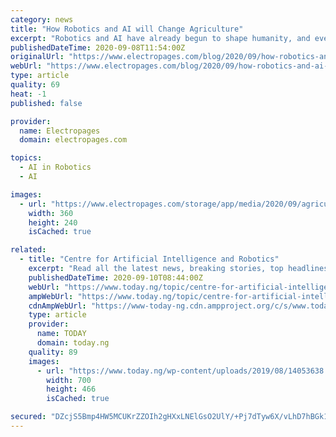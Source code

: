 ```yaml
---
category: news
title: "How Robotics and AI will Change Agriculture"
excerpt: "Robotics and AI have already begun to shape humanity, and even one of man’s oldest industries, agriculture, is now being affected. What problems do farmers typically face, what robotic and AI solutions are currently under development,"
publishedDateTime: 2020-09-08T11:54:00Z
originalUrl: "https://www.electropages.com/blog/2020/09/how-robotics-and-ai-will-change-agriculture"
webUrl: "https://www.electropages.com/blog/2020/09/how-robotics-and-ai-will-change-agriculture"
type: article
quality: 69
heat: -1
published: false

provider:
  name: Electropages
  domain: electropages.com

topics:
  - AI in Robotics
  - AI

images:
  - url: "https://www.electropages.com/storage/app/media/2020/09/agriculture.jpg"
    width: 360
    height: 240
    isCached: true

related:
  - title: "Centre for Artificial Intelligence and Robotics"
    excerpt: "Read all the latest news, breaking stories, top headlines, opinion, pictures and videos about Centre for Artificial Intelligence and Robotics from Nigeria and the world on today.ng"
    publishedDateTime: 2020-09-10T08:44:00Z
    webUrl: "https://www.today.ng/topic/centre-for-artificial-intelligence-and-robotics"
    ampWebUrl: "https://www.today.ng/topic/centre-for-artificial-intelligence-and-robotics/amp"
    cdnAmpWebUrl: "https://www-today-ng.cdn.ampproject.org/c/s/www.today.ng/topic/centre-for-artificial-intelligence-and-robotics/amp"
    type: article
    provider:
      name: TODAY
      domain: today.ng
    quality: 89
    images:
      - url: "https://www.today.ng/wp-content/uploads/2019/08/14053638.png"
        width: 700
        height: 466
        isCached: true

secured: "DZcjS5Bmp4HW5MCUKrZZOIh2gHXxLNElGsO2UlY/+Pj7dTyw6X/vLhD7hBGk1fSIO5PsVpOs6ueF6yfZQEg8pLDB2Szvszwu2py6+h7nJROKIQ0ReM4v7CxX0bZid0getwPrdDIPlaLgc5N9VTKmNJeKihS4yrlD2jCmLH39egq7nA3D61Jrdezj902HDoR9cNXJ2OeOD7Ynw66iBb886Sl/o4kWI5QA3NxGlY5Gwcth8ILw0OUx5TgnZgnxZt+63he2dQK+/6YRZn1RlRjVahCAsrlou3w0cZ+QDhK6dQuZM+lnkznhoBEPemq8k1e0s25/oOIqSLjqVKrCKQ97N9b/uLhxpHDxiC/x4jDbN+s=;c9EJa85LTZ8s2CYkvY5MRQ=="
---
```


